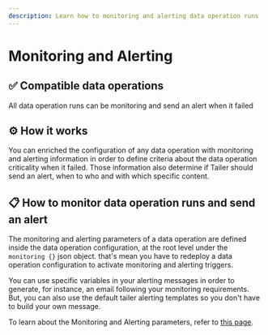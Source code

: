 ```yaml
---
description: Learn how to monitoring and alerting data operation runs
---
```


# Monitoring and Alerting

## ✅ Compatible data operations

All data operation runs can be monitoring and send an alert when it failed

## ⚙️ How it works

You can enriched the configuration of any data operation with monitoring and alerting information in order to define criteria about the data operation criticality when it failed. Those information also determine if Tailer should send an alert, when to who and with which specific content. 

## **📋 How to monitor data operation runs and send an alert**

The monitoring and alerting parameters of a data operation are defined inside the data operation configuration, at the root level under the `monitoring {}` json object. that's mean you have to redeploy a data operation configuration to activate monitoring and alerting triggers.

You can use specific variables in your alerting messages in order to generate, for instance,  an email following your monitoring requirements. But, you can also use the default tailer alerting templates so you don't have to build your own message.

To learn about the Monitoring and Alerting parameters, refer to [this page](../orchestrate-processings-with-workflow/workflow-configuration-file.md).

